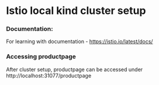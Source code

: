 # Istio local kind cluster setup

### Documentation:
For learning with documentation - https://istio.io/latest/docs/

### Accessing productpage
After cluster setup, productpage can be accessed under http://localhost:31077/productpage
